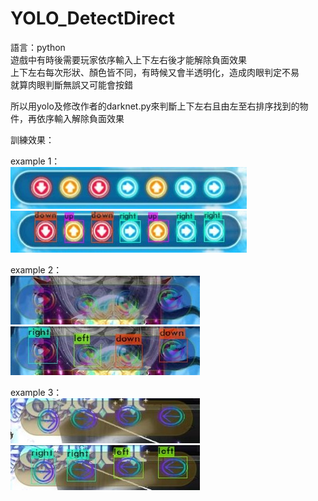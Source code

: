 # YOLO_DetectDirect
語言：python  
遊戲中有時後需要玩家依序輸入上下左右後才能解除負面效果  
上下左右每次形狀、顏色皆不同，有時候又會半透明化，造成肉眼判定不易  
就算肉眼判斷無誤又可能會按錯  
  
所以用yolo及修改作者的darknet.py來判斷上下左右且由左至右排序找到的物件，再依序輸入解除負面效果  
  
訓練效果：  
  
  example 1：  
  ![img](https://github.com/WhiteEyeYan/YOLO_DetectDirect/blob/main/example_img/original_1.jpg) ![img](https://github.com/WhiteEyeYan/YOLO_DetectDirect/blob/main/example_img/result_1.jpg)  
  
  example 2：  
    ![img](https://github.com/WhiteEyeYan/YOLO_DetectDirect/blob/main/example_img/original_2.jpg) ![img](https://github.com/WhiteEyeYan/YOLO_DetectDirect/blob/main/example_img/result_2.jpg)  
  
  example 3：  
  ![img](https://github.com/WhiteEyeYan/YOLO_DetectDirect/blob/main/example_img/original_3.jpg) ![img](https://github.com/WhiteEyeYan/YOLO_DetectDirect/blob/main/example_img/result_3.jpg)  
